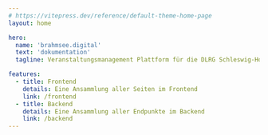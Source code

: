 ```yaml
---
# https://vitepress.dev/reference/default-theme-home-page
layout: home

hero:
  name: 'brahmsee.digital'
  text: 'dokumentation'
  tagline: Veranstaltungsmanagement Plattform für die DLRG Schleswig-Holstein.

features:
  - title: Frontend
    details: Eine Ansammlung aller Seiten im Frontend
    link: /frontend
  - title: Backend
    details: Eine Ansammlung aller Endpunkte im Backend
    link: /backend
---
```

